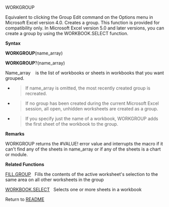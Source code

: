 WORKGROUP

Equivalent to clicking the Group Edit command on the Options menu in
Microsoft Excel version 4.0. Creates a group. This function is provided
for compatibility only. In Microsoft Excel version 5.0 and later
versions, you can create a group by using the WORKBOOK.SELECT function.

**Syntax**

**WORKGROUP**(name\_array)

**WORKGROUP**?(name\_array)

Name\_array&nbsp;&nbsp;&nbsp;&nbsp;is the list of workbooks or sheets in
workbooks that you want grouped.

  - > If name\_array is omitted, the most recently created group is
    > recreated.

  - > If no group has been created during the current Microsoft Excel
    > session, all open, unhidden worksheets are created as a group.

  - > If you specify just the name of a workbook, WORKGROUP adds the
    > first sheet of the workbook to the group.


**Remarks**

WORKGROUP returns the \#VALUE\! error value and interrupts the macro if
it can't find any of the sheets in name\_array or if any of the sheets
is a chart or module.

**Related Functions**

[FILL.GROUP](FILL.GROUP.md)&nbsp;&nbsp;&nbsp;Fills the contents of the active worksheet's
selection to the same area on all other worksheets in the group

[WORKBOOK.SELECT](WORKBOOK.SELECT.md)&nbsp;&nbsp;&nbsp;Selects one or more sheets in a
workbook



Return to [README](README.md)

